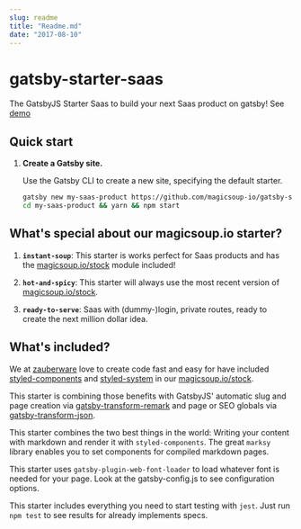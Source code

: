 ```yaml
---
slug: readme
title: "Readme.md"
date: "2017-08-10"
---
```

# gatsby-starter-saas

The GatsbyJS Starter Saas to build your next Saas product on gatsby! See [demo](https://gatsby-saas.magicsoup.io)

## Quick start

1.  **Create a Gatsby site.**

    Use the Gatsby CLI to create a new site, specifying the default starter.

    ```sh
    gatsby new my-saas-product https://github.com/magicsoup-io/gatsby-starter-saas
    cd my-saas-product && yarn && npm start
    ```

## What's special about our magicsoup.io starter?

1.  **`instant-soup`**: This starter is works perfect for Saas products and has the [magicsoup.io/stock](https://github.com/magicsoup-io/magicsoup-stock) module included!

2.  **`hot-and-spicy`**: This starter will always use the most recent version of [magicsoup.io/stock](https://github.com/magicsoup-io/magicsoup-stock).

3. **`ready-to-serve`**: Saas with (dummy-)login, private routes, ready to create the next million dollar idea.

## What's included?


We at [zauberware](https://www.zauberware.com/) love to create code fast and easy for   have included [styled-components](https://www.styled-components.com/) and [styled-system](https://github.com/jxnblk/styled-system) in our [magicsoup.io/stock](https://github.com/magicsoup-io/magicsoup-stock).

This starter is combining those benefits with GatsbyJS' automatic slug and page creation via [gatsby-transform-remark](https://www.styled-components.com/) and page or SEO globals via [gatsby-transform-json](https://www.styled-components.com/). 

This starter combines the two best things in the world: Writing your content with markdown and render it with `styled-components`. The great `marksy` library enables you to set components for compiled markdown pages.

This starter uses `gatsby-plugin-web-font-loader` to load whatever font is needed for your page. Look at the gatsby-config.js to see configuration options.

This starter includes everything you need to start testing with `jest`. Just run `npm test` to see results for already implements specs.
